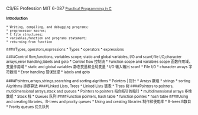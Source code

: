 







<small>CS/EE Profession MIT 6-087<small>
<a href ="https://ocw.mit.edu/courses/electrical-engineering-and-computer-science/6-087-practical-programming-in-c-january-iap-2010/calendar/
">Practical Programming in C</a>

#### Introduction
    * Writing, compiling, and debugging programs;
    * preprocessor macros; 
    * C file structures;
    * variables,function and programs statement;
    * returning from function

####Types, operators,expressions
    * Types
    * operators
    * expressions

####Control flow,functions, variables scope, static and global variables, I/O and scanf,file I/O,character arrays,error handling,labels and goto
    * Control flow 控制流
    * Function scope and variables scope 函数作用域，变量作用域
    * static and global variables 静态变量和全局变量
    * I/O 输入输出 scanf
    * File I/O
    * character arrays 字符数组
    * Error handling 错误处理
    * labels and goto

####Pointers,arrays,strings,searching and sorting algrithms
    * Pointers | 指针
    * Arrays 数组
    * strings 
    * sorting Algrithms 排序算法
####Linked Lists, Trees
    * Linked Lists 链表
    * Trees 树
####Pointers to pointers, mutidimensional arrays,stack and queues
    * Pointers to pointers 指向指针的指针
    * multidimensional arrays 多维数组
    * Stack 栈
    * Queues 队列
####Function pointers, hash table
    * function pointes
    * hash table
####Using and creating libraries，B-trees and prority queues
    * Using and creating libraries 制作和使用库
    * B-trees B数目
    * Prority queues 优先队列